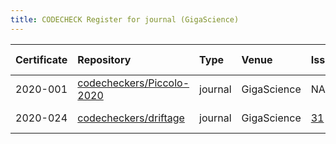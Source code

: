 ```yaml
---
title: CODECHECK Register for journal (GigaScience)
---
```



|Certificate |Repository                |Type    |Venue       |Issue |Report                                 |Check date |
|:-------|:--------------------------------|:------------------|:------------------|:---|:--------------------------|:----------|
|2020-001    |[codecheckers/Piccolo-2020](https://github.com/codecheckers/Piccolo-2020)|journal |GigaScience |NA    |http://doi.org/10.5281/zenodo.3674056  |2019-02-14 |
|2020-024    |[codecheckers/driftage](https://github.com/codecheckers/driftage)|journal |GigaScience |[31](https://github.com/codecheckers/register/issues/31)|https://doi.org/10.5281/zenodo.4964880 |2020-12-07 |
